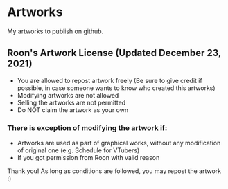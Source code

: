 # Artworks
My artworks to publish on github.

## Roon's Artwork License (Updated December 23, 2021)
* You are allowed to repost artwork freely (Be sure to give credit if possible, in case someone wants to know who created this artworks)
* Modifying artworks are not allowed
* Selling the artworks are not permitted
* Do NOT claim the artwork as your own

### There is exception of modifying the artwork if:
* Artworks are used as part of graphical works, without any modification of original one (e.g. Schedule for VTubers) 
* If you got permission from Roon with valid reason

Thank you! As long as conditions are followed, you may repost the artwork :)

